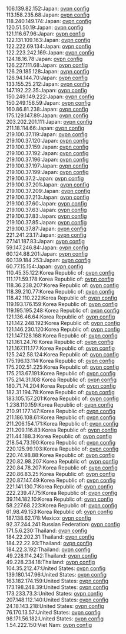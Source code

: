 106.139.82.152:Japan: [ovpn config](vpn/106_139_82_152.ovpn)  
113.158.235.68:Japan: [ovpn config](vpn/113_158_235_68.ovpn)  
118.240.149.174:Japan: [ovpn config](vpn/118_240_149_174.ovpn)  
120.51.50.19:Japan: [ovpn config](vpn/120_51_50_19.ovpn)  
121.116.67.96:Japan: [ovpn config](vpn/121_116_67_96.ovpn)  
122.131.109.163:Japan: [ovpn config](vpn/122_131_109_163.ovpn)  
122.222.69.134:Japan: [ovpn config](vpn/122_222_69_134.ovpn)  
122.223.242.169:Japan: [ovpn config](vpn/122_223_242_169.ovpn)  
124.18.16.78:Japan: [ovpn config](vpn/124_18_16_78.ovpn)  
126.227.111.68:Japan: [ovpn config](vpn/126_227_111_68.ovpn)  
126.29.185.128:Japan: [ovpn config](vpn/126_29_185_128.ovpn)  
126.94.144.70:Japan: [ovpn config](vpn/126_94_144_70.ovpn)  
133.155.25.212:Japan: [ovpn config](vpn/133_155_25_212.ovpn)  
147.192.22.35:Japan: [ovpn config](vpn/147_192_22_35.ovpn)  
150.249.149.222:Japan: [ovpn config](vpn/150_249_149_222.ovpn)  
150.249.156.59:Japan: [ovpn config](vpn/150_249_156_59.ovpn)  
160.86.81.238:Japan: [ovpn config](vpn/160_86_81_238.ovpn)  
175.129.147.89:Japan: [ovpn config](vpn/175_129_147_89.ovpn)  
203.202.201.111:Japan: [ovpn config](vpn/203_202_201_111.ovpn)  
211.18.114.66:Japan: [ovpn config](vpn/211_18_114_66.ovpn)  
219.100.37.119:Japan: [ovpn config](vpn/219_100_37_119.ovpn)  
219.100.37.120:Japan: [ovpn config](vpn/219_100_37_120.ovpn)  
219.100.37.159:Japan: [ovpn config](vpn/219_100_37_159.ovpn)  
219.100.37.192:Japan: [ovpn config](vpn/219_100_37_192.ovpn)  
219.100.37.196:Japan: [ovpn config](vpn/219_100_37_196.ovpn)  
219.100.37.197:Japan: [ovpn config](vpn/219_100_37_197.ovpn)  
219.100.37.199:Japan: [ovpn config](vpn/219_100_37_199.ovpn)  
219.100.37.2:Japan: [ovpn config](vpn/219_100_37_2.ovpn)  
219.100.37.201:Japan: [ovpn config](vpn/219_100_37_201.ovpn)  
219.100.37.209:Japan: [ovpn config](vpn/219_100_37_209.ovpn)  
219.100.37.213:Japan: [ovpn config](vpn/219_100_37_213.ovpn)  
219.100.37.60:Japan: [ovpn config](vpn/219_100_37_60.ovpn)  
219.100.37.63:Japan: [ovpn config](vpn/219_100_37_63.ovpn)  
219.100.37.83:Japan: [ovpn config](vpn/219_100_37_83.ovpn)  
219.100.37.85:Japan: [ovpn config](vpn/219_100_37_85.ovpn)  
219.100.37.87:Japan: [ovpn config](vpn/219_100_37_87.ovpn)  
221.241.23.17:Japan: [ovpn config](vpn/221_241_23_17.ovpn)  
27.141.187.83:Japan: [ovpn config](vpn/27_141_187_83.ovpn)  
59.147.246.84:Japan: [ovpn config](vpn/59_147_246_84.ovpn)  
60.124.88.201:Japan: [ovpn config](vpn/60_124_88_201.ovpn)  
60.139.184.253:Japan: [ovpn config](vpn/60_139_184_253.ovpn)  
60.77.15.154:Japan: [ovpn config](vpn/60_77_15_154.ovpn)  
110.45.35.122:Korea Republic of: [ovpn config](vpn/110_45_35_122.ovpn)  
111.171.59.178:Korea Republic of: [ovpn config](vpn/111_171_59_178.ovpn)  
118.36.238.207:Korea Republic of: [ovpn config](vpn/118_36_238_207.ovpn)  
118.39.210.77:Korea Republic of: [ovpn config](vpn/118_39_210_77.ovpn)  
118.42.110.222:Korea Republic of: [ovpn config](vpn/118_42_110_222.ovpn)  
119.193.176.159:Korea Republic of: [ovpn config](vpn/119_193_176_159.ovpn)  
119.195.195.248:Korea Republic of: [ovpn config](vpn/119_195_195_248.ovpn)  
121.136.46.64:Korea Republic of: [ovpn config](vpn/121_136_46_64.ovpn)  
121.142.248.192:Korea Republic of: [ovpn config](vpn/121_142_248_192.ovpn)  
121.146.230.120:Korea Republic of: [ovpn config](vpn/121_146_230_120.ovpn)  
121.147.128.168:Korea Republic of: [ovpn config](vpn/121_147_128_168.ovpn)  
121.161.24.76:Korea Republic of: [ovpn config](vpn/121_161_24_76.ovpn)  
121.167.111.177:Korea Republic of: [ovpn config](vpn/121_167_111_177.ovpn)  
125.242.58.124:Korea Republic of: [ovpn config](vpn/125_242_58_124.ovpn)  
175.196.13.114:Korea Republic of: [ovpn config](vpn/175_196_13_114.ovpn)  
175.202.51.225:Korea Republic of: [ovpn config](vpn/175_202_51_225.ovpn)  
175.213.67.191:Korea Republic of: [ovpn config](vpn/175_213_67_191.ovpn)  
175.214.31.108:Korea Republic of: [ovpn config](vpn/175_214_31_108.ovpn)  
180.71.74.204:Korea Republic of: [ovpn config](vpn/180_71_74_204.ovpn)  
182.31.194.78:Korea Republic of: [ovpn config](vpn/182_31_194_78.ovpn)  
183.105.157.201:Korea Republic of: [ovpn config](vpn/183_105_157_201.ovpn)  
1.238.110.159:Korea Republic of: [ovpn config](vpn/1_238_110_159.ovpn)  
210.91.177.147:Korea Republic of: [ovpn config](vpn/210_91_177_147.ovpn)  
211.186.108.61:Korea Republic of: [ovpn config](vpn/211_186_108_61.ovpn)  
211.206.154.171:Korea Republic of: [ovpn config](vpn/211_206_154_171.ovpn)  
211.209.116.83:Korea Republic of: [ovpn config](vpn/211_209_116_83.ovpn)  
211.44.188.3:Korea Republic of: [ovpn config](vpn/211_44_188_3.ovpn)  
218.54.73.190:Korea Republic of: [ovpn config](vpn/218_54_73_190.ovpn)  
220.125.99.103:Korea Republic of: [ovpn config](vpn/220_125_99_103.ovpn)  
220.74.98.88:Korea Republic of: [ovpn config](vpn/220_74_98_88.ovpn)  
220.82.98.207:Korea Republic of: [ovpn config](vpn/220_82_98_207.ovpn)  
220.84.78.207:Korea Republic of: [ovpn config](vpn/220_84_78_207.ovpn)  
220.86.83.25:Korea Republic of: [ovpn config](vpn/220_86_83_25.ovpn)  
220.87.147.49:Korea Republic of: [ovpn config](vpn/220_87_147_49.ovpn)  
221.141.130.7:Korea Republic of: [ovpn config](vpn/221_141_130_7.ovpn)  
222.239.47.75:Korea Republic of: [ovpn config](vpn/222_239_47_75.ovpn)  
39.114.182.10:Korea Republic of: [ovpn config](vpn/39_114_182_10.ovpn)  
58.227.68.223:Korea Republic of: [ovpn config](vpn/58_227_68_223.ovpn)  
61.98.49.153:Korea Republic of: [ovpn config](vpn/61_98_49_153.ovpn)  
187.138.62.178:Mexico: [ovpn config](vpn/187_138_62_178.ovpn)  
92.37.244.241:Russian Federation: [ovpn config](vpn/92_37_244_241.ovpn)  
171.5.6.230:Thailand: [ovpn config](vpn/171_5_6_230.ovpn)  
184.22.202.31:Thailand: [ovpn config](vpn/184_22_202_31.ovpn)  
184.22.22.93:Thailand: [ovpn config](vpn/184_22_22_93.ovpn)  
184.22.3.192:Thailand: [ovpn config](vpn/184_22_3_192.ovpn)  
49.228.114.242:Thailand: [ovpn config](vpn/49_228_114_242.ovpn)  
49.228.234.18:Thailand: [ovpn config](vpn/49_228_234_18.ovpn)  
104.35.212.47:United States: [ovpn config](vpn/104_35_212_47.ovpn)  
139.180.147.96:United States: [ovpn config](vpn/139_180_147_96.ovpn)  
163.182.174.159:United States: [ovpn config](vpn/163_182_174_159.ovpn)  
173.198.248.39:United States: [ovpn config](vpn/173_198_248_39.ovpn)  
173.233.73.3:United States: [ovpn config](vpn/173_233_73_3.ovpn)  
207.148.112.140:United States: [ovpn config](vpn/207_148_112_140.ovpn)  
24.18.143.218:United States: [ovpn config](vpn/24_18_143_218.ovpn)  
76.170.13.57:United States: [ovpn config](vpn/76_170_13_57.ovpn)  
98.171.56.182:United States: [ovpn config](vpn/98_171_56_182.ovpn)  
1.54.222.150:Viet Nam: [ovpn config](vpn/1_54_222_150.ovpn)  
